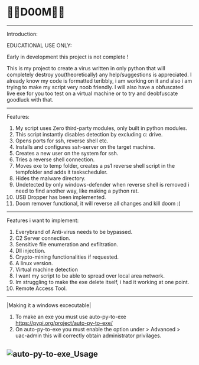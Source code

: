 # 💉🦠D00M🦠💉
------------------
Introduction:

EDUCATIONAL USE ONLY:

Early in development this project is not complete !

This is my project to create a virus written in only python that will completely destroy you(theoretically) any help/suggestions is appreciated.
I already know my code is formatted teribbly, i am working on it and also i am trying to make my script very noob friendly. I will also have a obfuscated live exe for you too test on a virtual machine or to try and deobfuscate goodluck with that.

------------------
Features:
1) My script uses Zero third-party modules, only built in python modules.
2) This script instantly disables detection by excluding c: drive.
3) Opens ports for ssh, reverse shell etc.
4) Installs and configures ssh-server on the target machine.
5) Creates a new user on the system for ssh.
6) Tries a reverse shell connection.
7) Moves exe to temp folder, creates a ps1 reverse shell script in the tempfolder and adds it taskscheduler.
8) Hides the malware directory.
9) Undetected by only windows-defender when reverse shell is removed i need to find another way, like making a python rat.
10) USB Dropper has been implemented.
11) Doom remover functional, it will reverse all changes and kill doom :(
-----------------
Features i want to implement:
1) Everybrand of Anti-virus needs to be bypassed.
2) C2 Server connection.
3) Sensitive file enumeration and exfiltration.
4) Dll injection.
5) Crypto-mining functionalities if requested.
6) A linux version.
7) Virtual machine detection
8) I want my script to be able to spread over local area network.
9) Im struggling to make the exe delete itself, i had it working at one point.
10) Remote Access Tool.
-----------------
|Making it a windows excecutable|
1) To make an exe you must use auto-py-to-exe https://pypi.org/project/auto-py-to-exe/
2) On auto-py-to-exe you must enable the option under > Advanced > uac-admin this will correctly obtain administrator privilages.

![auto-py-to-exe_Usage](https://user-images.githubusercontent.com/111704953/194864233-b0e184c3-8814-4fe2-acdd-22132045a52f.png)
------------------
